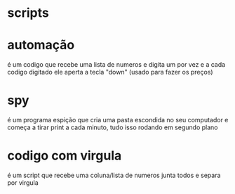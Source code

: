 # scripts

# automação
é um codigo que recebe uma lista de numeros e digita um por vez e a cada codigo digitado ele aperta a tecla "down" (usado para fazer os preços)

# spy
 é um programa espição que cria uma pasta escondida no seu computador e começa a tirar print a cada minuto, tudo isso rodando em segundo plano

# codigo com virgula
é um script que recebe uma coluna/lista de numeros junta todos e separa por virgula